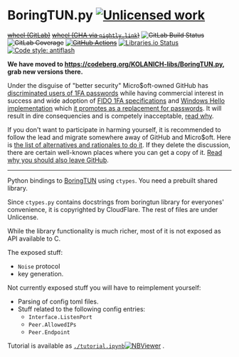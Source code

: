 BoringTUN.py [![Unlicensed work](https://raw.githubusercontent.com/unlicense/unlicense.org/master/static/favicon.png)](https://unlicense.org/)
============
~~[wheel (GitLab)](https://gitlab.com/KOLANICH-libs/BoringTUN.py/-/jobs/artifacts/master/raw/dist/BoringTUN-0.CI-py3-none-any.whl?job=build)~~
~~[wheel (GHA via `nightly.link`)](https://nightly.link/KOLANICH-libs/BoringTUN.py/workflows/CI/master/BoringTUN-0.CI-py3-none-any.whl)~~
~~![GitLab Build Status](https://gitlab.com/KOLANICH-libs/BoringTUN.py/badges/master/pipeline.svg)~~
~~![GitLab Coverage](https://gitlab.com/KOLANICH-libs/BoringTUN.py/badges/master/coverage.svg)~~
~~[![GitHub Actions](https://github.com/KOLANICH-libs/BoringTUN.py/workflows/CI/badge.svg)](https://github.com/KOLANICH-libs/BoringTUN.py/actions/)~~
[![Libraries.io Status](https://img.shields.io/librariesio/github/KOLANICH-libs/BoringTUN.py.svg)](https://libraries.io/github/KOLANICH-libs/BoringTUN.py)
[![Code style: antiflash](https://img.shields.io/badge/code%20style-antiflash-FFF.svg)](https://codeberg.org/KOLANICH-tools/antiflash.py)

**We have moved to https://codeberg.org/KOLANICH-libs/BoringTUN.py, grab new versions there.**

Under the disguise of "better security" Micro$oft-owned GitHub has [discriminated users of 1FA passwords](https://github.blog/2023-03-09-raising-the-bar-for-software-security-github-2fa-begins-march-13/) while having commercial interest in success and wide adoption of [FIDO 1FA specifications](https://fidoalliance.org/specifications/download/) and [Windows Hello implementation](https://support.microsoft.com/en-us/windows/passkeys-in-windows-301c8944-5ea2-452b-9886-97e4d2ef4422) which [it promotes as a replacement for passwords](https://github.blog/2023-07-12-introducing-passwordless-authentication-on-github-com/). It will result in dire consequencies and is competely inacceptable, [read why](https://codeberg.org/KOLANICH/Fuck-GuanTEEnomo).

If you don't want to participate in harming yourself, it is recommended to follow the lead and migrate somewhere away of GitHub and Micro$oft. Here is [the list of alternatives and rationales to do it](https://github.com/orgs/community/discussions/49869). If they delete the discussion, there are certain well-known places where you can get a copy of it. [Read why you should also leave GitHub](https://codeberg.org/KOLANICH/Fuck-GuanTEEnomo).

---

Python bindings to [BoringTUN](https://github.com/cloudflare/boringtun) using `ctypes`. You need a prebuilt shared library.

Since `ctypes.py` contains docstrings from boringtun library for everyones' convenience, it is copyrighted by CloudFlare. The rest of files are under Unlicense.

While the library functionality is much richer, most of it is not exposed as API available to C.

The exposed stuff:

* `Noise` protocol
* key generation.

Not currently exposed stuff you will have to reimplement yourself:

* Parsing of config toml files.
* Stuff related to the following config entries:
	* `Interface.ListenPort`
	* `Peer.AllowedIPs`
	* `Peer.Endpoint`

Tutorial is available as [`./tutorial.ipynb`](./tutorial.ipynb)[![NBViewer](https://nbviewer.org/static/ico/ipynb_icon_16x16.png)](https://nbviewer.org/urls/codeberg.org/KOLANICH-libs/BoringTUN.py/raw/branch/master/tutorial.ipynb) .
